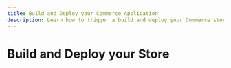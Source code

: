 ```yaml
---
title: Build and Deploy your Commerce Application
description: Learn how to trigger a build and deploy your Commerce store.
---
```


# Build and Deploy your Store
